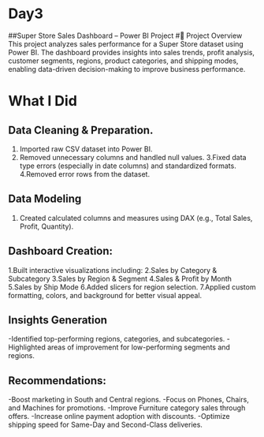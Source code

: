 # Day3

##Super Store Sales Dashboard – Power BI Project
#📌 Project Overview
This project analyzes sales performance for a Super Store dataset using Power BI.
The dashboard provides insights into sales trends, profit analysis, customer segments, regions, product categories, and shipping modes, enabling data-driven decision-making to improve business performance.

# What I Did
## Data Cleaning & Preparation.
1. Imported raw CSV dataset into Power BI.
2. Removed unnecessary columns and handled null values.
3.Fixed data type errors (especially in date columns) and standardized formats.
4.Removed error rows from the dataset.

## Data Modeling
1. Created calculated columns and measures using DAX (e.g., Total Sales, Profit, Quantity).

## Dashboard Creation:
1.Built interactive visualizations including:
2.Sales by Category & Subcategory
3.Sales by Region & Segment
4.Sales & Profit by Month
5.Sales by Ship Mode
6.Added slicers for region selection.
7.Applied custom formatting, colors, and background for better visual appeal.

## Insights Generation
-Identified top-performing regions, categories, and subcategories.
-Highlighted areas of improvement for low-performing segments and regions.

## Recommendations:

-Boost marketing in South and Central regions.
-Focus on Phones, Chairs, and Machines for promotions.
-Improve Furniture category sales through offers.
-Increase online payment adoption with discounts.
-Optimize shipping speed for Same-Day and Second-Class deliveries.
